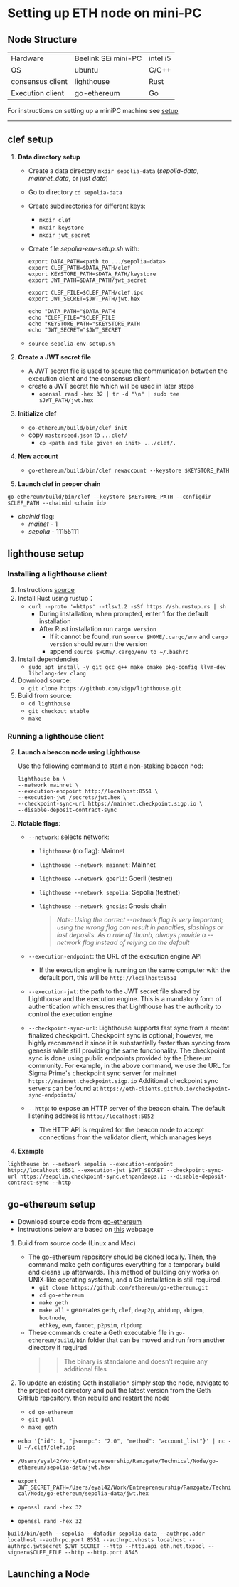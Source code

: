# Setting up ETH node on mini-PC


## Node Structure

|                   |             |     |
|-------------------|-------------|-----|
| Hardware         |   Beelink SEi mini-PC | intel i5  |
|  OS              |   ubuntu     | C/C++   | 
| consensus client |  lighthouse | Rust |
| Execution client | go-ethereum | Go   |

For instructions on setting up a miniPC machine see [setup](https://github.com/Ramzgate/node_setup/blob/main/miniPC_machine.md)

---------------------------

## clef setup

1. __Data directory setup__
    - Create a data directory `mkdir sepolia-data` (_sepolia-data_, _mainnet_data_, or just _data_)
    - Go to directory `cd sepolia-data`
    - Create subdirectories for different keys:
        - `mkdir clef`
        - `mkdir keystore`
        - `mkdir jwt_secret`
    - Create file _sepolia-env-setup.sh_ with: 
        ```
        export DATA_PATH=<path to .../sepolia-data>
        export CLEF_PATH=$DATA_PATH/clef
        export KEYSTORE_PATH=$DATA_PATH/keystore
        export JWT_PATH=$DATA_PATH/jwt_secret

        export CLEF_FILE=$CLEF_PATH/clef.ipc
        export JWT_SECRET=$JWT_PATH/jwt.hex

        echo "DATA_PATH="$DATA_PATH
        echo "CLEF_FILE="$CLEF_FILE
        echo "KEYSTORE_PATH="$KEYSTORE_PATH
        echo "JWT_SECRET="$JWT_SECRET
        ```
        
    - `source sepolia-env-setup.sh`

2. __Create a JWT secret file__
    - A JWT secret file is used to secure the communication between the execution client and the consensus client
    - create a JWT secret file which will be used in later steps
        - `openssl rand -hex 32 | tr -d "\n" | sudo tee $JWT_PATH/jwt.hex`

3. __Initialize clef__
    - `go-ethereum/build/bin/clef init`
    - copy `masterseed.json` to `...clef/`
        - `cp <path and file given on init> .../clef/.`
4. __New account__
    - `go-ethereum/build/bin/clef newaccount --keystore $KEYSTORE_PATH`

5. __Launch clef in proper chain__
```
go-ethereum/build/bin/clef --keystore $KEYSTORE_PATH --configdir $CLEF_PATH --chainid <chain id>
```
 - _chainid_ flag:
     - _mainet_ - 1
    - _sepolia_ - 11155111

## lighthouse setup

### Installing a lighthouse client

1. Instructions [source](https://lighthouse-book.sigmaprime.io/installation-source.html)
2. Install Rust using rustup：
    - `curl --proto '=https' --tlsv1.2 -sSf https://sh.rustup.rs | sh`
        - During installation, when prompted, enter 1 for the default installation
        - After Rust installation run `cargo version` 
            - If it cannot be found, run `source $HOME/.cargo/env` and `cargo version` should return the version
            - append `source $HOME/.cargo/env to ~/.bashrc`
3. Install dependencies 
    - `sudo apt install -y git gcc g++ make cmake pkg-config llvm-dev libclang-dev clang`
4. Download source:
    - `git clone https://github.com/sigp/lighthouse.git`
5. Build from source:
    - `cd lighthouse`
    - `git checkout stable`
    - `make`

### Running a lighthouse client

2. __Launch a beacon node using Lighthouse__

    Use the following command to start a non-staking beacon nod:

    ```
    lighthouse bn \
    --network mainnet \
    --execution-endpoint http://localhost:8551 \
    --execution-jwt /secrets/jwt.hex \
    --checkpoint-sync-url https://mainnet.checkpoint.sigp.io \
    --disable-deposit-contract-sync
    ```

3. __Notable flags__:
    - `--network`: selects network:
        - `lighthouse` (no flag): Mainnet
        - `lighthouse --network mainnet`: Mainnet
        - `lighthouse --network goerli`: Goerli (testnet)
        - `lighthouse --network sepolia`: Sepolia (testnet)
        - `lighthouse --network gnosis`: Gnosis chain

            >_Note: Using the correct --network flag is very important; using the wrong flag can result in penalties, slashings or lost deposits. As a rule of thumb, always provide a --network flag instead of relying on the default_

    - `--execution-endpoint`: the URL of the execution engine API
        - If the execution engine is running on the same computer with the default port, this will be `http://localhost:8551`
    - `--execution-jwt`: the path to the JWT secret file shared by Lighthouse and the execution engine. This is a mandatory form of authentication which ensures that Lighthouse has the authority to control the execution engine
    - `--checkpoint-sync-url`: Lighthouse supports fast sync from a recent finalized checkpoint. Checkpoint sync is optional; however, we highly recommend it since it is substantially faster than syncing from genesis while still providing the same functionality. The checkpoint sync is done using public endpoints provided by the Ethereum community. For example, in the above command, we use the URL for Sigma Prime's checkpoint sync server for mainnet `https://mainnet.checkpoint.sigp.io`
Additional checkpoint sync servers can be found at `https://eth-clients.github.io/checkpoint-sync-endpoints/`
    - `--http`: to expose an HTTP server of the beacon chain. The default listening address is `http://localhost:5052`
        - The HTTP API is required for the beacon node to accept connections from the validator client, which manages keys

4. __Example__
```
lighthouse bn --network sepolia --execution-endpoint http://localhost:8551 --execution-jwt $JWT_SECRET --checkpoint-sync-url https://sepolia.checkpoint-sync.ethpandaops.io --disable-deposit-contract-sync --http
```

## go-ethereum setup

- Download source code from [go-ethereum](https://geth.ethereum.org/downloads)
- Instructions below are based on [this](https://geth.ethereum.org/docs/getting-started/installing-geth) webpage

1. Build from source code (Linux and Mac) 
    - The go-ethereum repository should be cloned locally. Then, the command make geth configures everything for a temporary build and cleans up afterwards. This method of building only works on UNIX-like operating systems, and a Go installation is still required.
        - `git clone https://github.com/ethereum/go-ethereum.git`
        - `cd go-ethereum`
        - `make geth`
        - `make all` - generates `geth`, `clef`, `devp2p`, `abidump`, `abigen`, `bootnode`,\
         `ethkey`, `evm`, `faucet`, `p2psim`, `rlpdump`
    - These commands create a Geth executable file in `go-ethereum/build/bin` folder that can be moved and run from another directory if required
        >> The binary is standalone and doesn't require any additional files

2. To update an existing Geth installation simply stop the node, navigate to the project root directory and pull the latest version from the Geth GitHub repository. then rebuild and restart the node
    - `cd go-ethereum`
    - `git pull`
    - `make geth`



- `echo '{"id": 1, "jsonrpc": "2.0", "method": "account_list"}' | nc -U ~/.clef/clef.ipc`

- `/Users/eyal42/Work/Entrepreneurship/Ramzgate/Technical/Node/go-ethereum/sepolia-data/jwt.hex`
- `export JWT_SECRET_PATH=/Users/eyal42/Work/Entrepreneurship/Ramzgate/Technical/Node/go-ethereum/sepolia-data/jwt.hex`

- `openssl rand -hex 32`
- `openssl rand -hex 32`

```
build/bin/geth --sepolia --datadir sepolia-data --authrpc.addr localhost --authrpc.port 8551 --authrpc.vhosts localhost --authrpc.jwtsecret $JWT_SECRET --http --http.api eth,net,txpool --signer=$CLEF_FILE --http --http.port 8545
```

## Launching a Node

